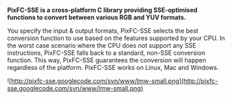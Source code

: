 **PixFC-SSE is a cross-platform C library providing SSE-optimised functions to convert between various RGB and YUV formats.**

You specify the input & output formats, PixFC-SSE selects the best conversion function to use based on the features supported by your CPU. In the worst case scenario where the CPU does not support any SSE instructions, PixFC-SSE falls back to a standard, non-SSE conversion function. This way, PixFC-SSE guarantees the conversion will happen regardless of the platform. PixFC-SSE works on Linux, Mac and Windows.

![http://pixfc-sse.googlecode.com/svn/www/lmw-small.png](http://pixfc-sse.googlecode.com/svn/www/lmw-small.png)

